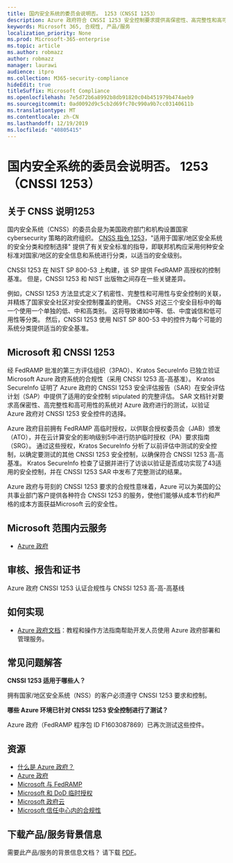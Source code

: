 ```yaml
---
title: 国内安全系统的委员会说明否。 1253（CNSSI 1253）
description: Azure 政府符合 CNSSI 1253 安全控制要求提供高保密性、高完整性和高可用性的美国政府系统。
keywords: Microsoft 365, 合规性, 产品/服务
localization_priority: None
ms.prod: Microsoft-365-enterprise
ms.topic: article
ms.author: robmazz
author: robmazz
manager: laurawi
audience: itpro
ms.collection: M365-security-compliance
hideEdit: true
titleSuffix: Microsoft Compliance
ms.openlocfilehash: 7e5d72b6a8992b8db91820c04b451979b474aeb9
ms.sourcegitcommit: 0ad0092d9c5cb2d69fc70c990a9b7cc03140611b
ms.translationtype: MT
ms.contentlocale: zh-CN
ms.lasthandoff: 12/19/2019
ms.locfileid: "40805415"
---
```

# <a name="committee-on-national-security-systems-instruction-no-1253-cnssi-1253"></a>国内安全系统的委员会说明否。 1253（CNSSI 1253）

## <a name="about-cnss-instruction-1253"></a>关于 CNSS 说明1253

国内安全系统（CNSS）的委员会是为美国政府部门和机构设置国家 cybersecurity 策略的政府组织。 [CNSS 指令 1253](https://www.dss.mil/Portals/69/documents/io/rmf/CNSSI_No1253.pdf)，"适用于国家/地区安全系统的安全分类和控制选择" 提供了有关安全标准的指导，即联邦机构应采用何种安全标准对国家/地区的安全信息和系统进行分类，以适当的安全级别。  
  
CNSSI 1253 在 NIST SP 800-53 上构建，该 SP 提供 FedRAMP 高授权的控制基准。 但是，CNSSI 1253 和 NIST 出版物之间存在一些关键差异。  
  
例如，CNSSI 1253 方法显式定义了机密性、完整性和可用性与安全控制的关联，并精炼了国家安全社区对安全控制覆盖的使用。 CNSS 对这三个安全目标中的每一个使用一个单独的低、中和高类别。 这将导致诸如中等、低、中度诚信和低可用性等分类。 然后，CNSSI 1253 使用 NIST SP 800-53 中的控件为每个可能的系统分类提供适当的安全基准。

## <a name="microsoft-and-cnssi-1253"></a>Microsoft 和 CNSSI 1253

经 FedRAMP 批准的第三方评估组织（3PAO）、Kratos SecureInfo 已独立验证 Microsoft Azure 政府系统的合规性（采用 CNSSI 1253 高-高基准）。 Kratos SecureInfo 证明了 Azure 政府的 CNSSI 1253 安全评估报告（SAR）在安全评估计划（SAP）中提供了适用的安全控制 stipulated 的完整评估。 SAR 文档针对要求高保密性、高完整性和高可用性的系统对 Azure 政府进行的测试，以验证 Azure 政府对 CNSSI 1253 安全控件的选择。  
  
Azure 政府目前拥有 FedRAMP 高临时授权，以供联合授权委员会（JAB）颁发（ATO），并在云计算安全的影响级别5中进行防护临时授权（PA）要求指南（SRG）。 通过这些授权，Kratos SecureInfo 分析了以前评估中测试的安全控制，以确定要测试的其他 CNSSI 1253 安全控制，以确保符合 CNSSI 1253 高-高基准。 Kratos SecureInfo 检查了证据并进行了访谈以验证是否成功实现了43适用的安全控制，并在 CNSSI 1253 SAR 中发布了完整测试的结果。  
  
Azure 政府与苛刻的 CNSSI 1253 要求的合规性意味着，Azure 可以为美国的公共事业部门客户提供各种符合 CNSSI 1253 的服务，使他们能够从成本节约和严格的成本方面获益Microsoft 云的安全性。

## <a name="microsoft-in-scope-cloud-services"></a>Microsoft 范围内云服务

- [Azure 政府](https://aka.ms/AzureCompliance)

## <a name="audits-reports-and-certificates"></a>审核、报告和证书

Azure 政府 CNSSI 1253 认证合规性与 CNSSI 1253 高-高-高基线

## <a name="how-to-implement"></a>如何实现

- [Azure 政府文档](https://docs.microsoft.com/azure/azure-government/)：教程和操作方法指南帮助开发人员使用 Azure 政府部署和管理服务。

## <a name="frequently-asked-questions"></a>常见问题解答

**CNSSI 1253 适用于哪些人？**

拥有国家/地区安全系统（NSS）的客户必须遵守 CNSSI 1253 要求和控制。

**哪些 Azure 环境已针对 CNSSI 1253 安全控制进行了测试？**

Azure 政府（FedRAMP 程序包 ID F1603087869）已再次测试这些控件。

## <a name="resources"></a>资源

- [什么是 Azure 政府？](https://docs.microsoft.com/azure/azure-government/documentation-government-welcome)
- [Azure 政府](https://aka.ms/Azure-Government)
- [Microsoft 与 FedRAMP](offering-fedramp.md)
- [Microsoft 和 DoD 临时授权](offering-DoD-DISA-L2-L4-L5.md)
- [Microsoft 政府云](https://www.microsoft.com/enterprise/government)
- [Microsoft 信任中心内的合规性](https://www.microsoft.com/trust-center/compliance/compliance-overview)

## <a name="download-the-offering-backgrounder"></a>下载产品/服务背景信息

需要此产品/服务的背景信息文档？ 请下载 [PDF](https://download.microsoft.com/download/6/E/C/6EC27E89-826E-44CB-A107-2A37AC879206/CNSSI_1253-Compliance.pdf)。
